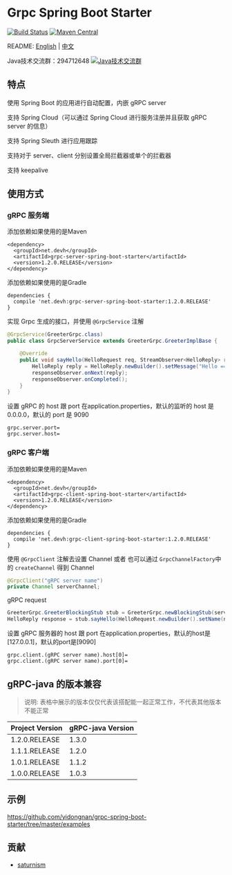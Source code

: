 # Grpc Spring Boot Starter

[![Build Status](https://travis-ci.org/yidongnan/grpc-spring-boot-starter.svg?branch=master)](https://travis-ci.org/yidongnan/grpc-spring-boot-starter)
[![Maven Central](https://maven-badges.herokuapp.com/maven-central/net.devh/grpc-server-spring-boot-starter/badge.svg?style=flat)](https://maven-badges.herokuapp.com/maven-central/net.devh/grpc-server-spring-boot-starter)

README: [English](https://github.com/yidongnan/grpc-spring-boot-starter/blob/master/README.md) | [中文](https://github.com/yidongnan/grpc-spring-boot-starter/blob/master/README-zh.md)

Java技术交流群：294712648 <a target="_blank" href="http://shang.qq.com/wpa/qunwpa?idkey=34ad403ce78380042406f11a122637ea9d66c11ae20f331dff37bc90a4fde939"><img border="0" src="http://pub.idqqimg.com/wpa/images/group.png" alt="Java技术交流群" title="Java技术交流群"></a>

## 特点
使用 Spring Boot 的应用进行自动配置，内嵌 gRPC server

支持 Spring Cloud（可以通过 Spring Cloud 进行服务注册并且获取 gRPC server 的信息）

支持 Spring Sleuth 进行应用跟踪

支持对于 server、client 分别设置全局拦截器或单个的拦截器

支持 keepalive

## 使用方式

### gRPC 服务端

添加依赖如果使用的是Maven

````
<dependency>
  <groupId>net.devh</groupId>
  <artifactId>grpc-server-spring-boot-starter</artifactId>
  <version>1.2.0.RELEASE</version>
</dependency>
````

添加依赖如果使用的是Gradle

````
dependencies {
  compile 'net.devh:grpc-server-spring-boot-starter:1.2.0.RELEASE'
}
````

实现 Grpc 生成的接口，并使用 ``@GrpcService`` 注解

````java
@GrpcService(GreeterGrpc.class)
public class GrpcServerService extends GreeterGrpc.GreeterImplBase {

    @Override
    public void sayHello(HelloRequest req, StreamObserver<HelloReply> responseObserver) {
        HelloReply reply = HelloReply.newBuilder().setMessage("Hello =============> " + req.getName()).build();
        responseObserver.onNext(reply);
        responseObserver.onCompleted();
    }
}
````

设置 gRPC 的 host 跟 port 在application.properties，默认的监听的 host 是 0.0.0.0，默认的 port 是 9090

````
grpc.server.port=
grpc.server.host=
````

### gRPC 客户端

添加依赖如果使用的是Maven

````
<dependency>
  <groupId>net.devh</groupId>
  <artifactId>grpc-client-spring-boot-starter</artifactId>
  <version>1.2.0.RELEASE</version>
</dependency>
````

添加依赖如果使用的是Gradle

````
dependencies {
  compile 'net.devh:grpc-client-spring-boot-starter:1.2.0.RELEASE'
}
````

使用 ``@GrpcClient`` 注解去设置 Channel 或者 也可以通过 ``GrpcChannelFactory``中的 ``createChannel`` 得到 Channel
 
````java
@GrpcClient("gRPC server name")
private Channel serverChannel;
````

gRPC request

````java
GreeterGrpc.GreeterBlockingStub stub = GreeterGrpc.newBlockingStub(serverChannel);
HelloReply response = stub.sayHello(HelloRequest.newBuilder().setName(name).build());
````

设置 gRPC 服务器的 host 跟 port 在application.properties，默认的host是[127.0.0.1]，默认的port是[9090]

````
grpc.client.(gRPC server name).host[0]=
grpc.client.(gRPC server name).port[0]=
````

## gRPC-java 的版本兼容

> 说明: 表格中展示的版本仅仅代表该搭配能一起正常工作，不代表其他版本不能正常

| Project Version  | gRPC-java Version  |
| ---------------- | ------------------ |
| 1.2.0.RELEASE    | 1.3.0              |
| 1.1.1.RELEASE    | 1.2.0              |
| 1.0.1.RELEASE    | 1.1.2              |
| 1.0.0.RELEASE    | 1.0.3              |

## 示例
https://github.com/yidongnan/grpc-spring-boot-starter/tree/master/examples

## 贡献
- [saturnism](https://github.com/saturnism/spring-boot-starter-grpc)